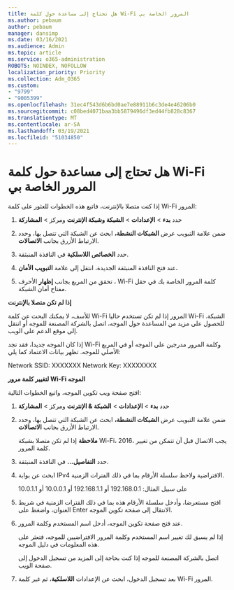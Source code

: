 ```yaml
---
title: هل تحتاج إلى مساعدة حول كلمة Wi-Fi المرور الخاصة بي
ms.author: pebaum
author: pebaum
manager: dansimp
ms.date: 03/16/2021
ms.audience: Admin
ms.topic: article
ms.service: o365-administration
ROBOTS: NOINDEX, NOFOLLOW
localization_priority: Priority
ms.collection: Adm_O365
ms.custom:
- "9799"
- "9005399"
ms.openlocfilehash: 31ec4f543d6b6bd0ae7e88911b6c3de4e46206b0
ms.sourcegitcommit: c08bed4071baa3bb5879496df3ed44fb828c8367
ms.translationtype: MT
ms.contentlocale: ar-SA
ms.lasthandoff: 03/19/2021
ms.locfileid: "51034850"
---
```

# <a name="need-help-with-my-wi-fi-password"></a>هل تحتاج إلى مساعدة حول كلمة Wi-Fi المرور الخاصة بي

إذا كنت متصلا بالإنترنت، فاتبع هذه الخطوات للعثور على كلمة Wi-Fi المرور:

1. حدد **بدء**  >  **الإعدادات**  >  **الشبكة وشبكة الإنترنت** ومركز  >  **المشاركة**

1. ضمن علامة التبويب عرض **الشبكات النشطة،** ابحث عن الشبكة التي تتصل بها، وحدد الارتباط الأزرق بجانب **الاتصالات**.

1. حدد **الخصائص اللاسلكية** في النافذة المنبثقة.

1. عند فتح النافذة المنبثقة الجديدة، انتقل إلى علامة **التبويب الأمان.**

1. تحقق من المربع بجانب **إظهار** الأحرف ، Wi-Fi كلمة المرور الخاصة بك في حقل مفتاح أمان الشبكة.

**إذا لم تكن متصلا بالإنترنت**

للأسف، لا يمكنك البحث عن كلمة Wi-Fi المرور إذا لم تكن تستخدم حاليا Wi-Fi الشبكة. للحصول على مزيد من المساعدة حول الموجه، اتصل بالشركة المصنعة للموجه أو انتقل إلى موقع الدعم على الويب.

إذا كان الموجه جديدا، فقد تجد Wi-Fi وكلمة المرور مدرجين على الموجه أو في المربع الأصلي للموجه. تظهر بيانات الاعتماد كما يلي:

Network SSID: XXXXXXX Network Key: XXXXXXXX

**لتغيير كلمة مرور Wi-Fi الموجه**

افتح صفحة ويب تكوين الموجه، واتبع الخطوات التالية:

1. حدد **بدء**  >  **الإعدادات**  >  **الشبكة & الإنترنت** ومركز  >  **المشاركة**

1. ضمن علامة التبويب عرض **الشبكات النشطة،** ابحث عن الشبكة التي تتصل بها، وحدد الارتباط الأزرق بجانب **الاتصالات**.

    **ملاحظة** إذا لم تكن متصلا بشبكة Wi-Fi، 2016، يجب الاتصال قبل أن تتمكن من تغيير كلمة المرور.

1. حدد **التفاصيل...** في النافذة المنبثقة.

1. ابحث عن بوابة IPv4 الافتراضية ولاحظ سلسلة الأرقام بما في ذلك الفترات الزمنية.

    على سبيل المثال: 192.168.0.1 أو 192.168.1.1 أو 10.0.0.1 أو 10.0.1.1

1. افتح مستعرضا، وأدخل سلسلة الأرقام هذه بما في ذلك الفترات الزمنية في شريط العنوان، واضغط على Enter الانتقال إلى صفحة تكوين الموجه.

1. عند فتح صفحة تكوين الموجه، أدخل اسم المستخدم وكلمة المرور.

    إذا لم يسبق لك تغيير اسم المستخدم وكلمة المرور الافتراضيين للموجه، فتعثر على هذه المعلومات في دليل الموجه.

    اتصل بالشركة المصنعة للموجه إذا كنت بحاجة إلى المزيد من تسجيل الدخول إلى صفحة الويب.

1. بعد تسجيل الدخول، ابحث عن الإعدادات **اللاسلكية**، ثم غير كلمة Wi-Fi المرور.